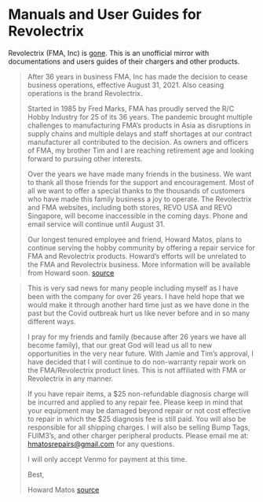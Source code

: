 # Manuals and User Guides for Revolectrix

Revolectrix (FMA, Inc) is [gone](https://www.rcgroups.com/forums/showpost.php?p=47671219&postcount=1). This is an unofficial mirror with documentations and users guides of their chargers and other products.

> After 36 years in business FMA, Inc has made the decision to cease business operations, effective August 31, 2021. Also ceasing operations is the brand Revolectrix.
> 
> Started in 1985 by Fred Marks, FMA has proudly served the R/C Hobby Industry for 25 of its 36 years. The pandemic brought multiple challenges to manufacturing FMA’s products in Asia as disruptions in supply chains and multiple delays and staff shortages at our contract manufacturer all contributed to the decision. As owners and officers of FMA, my brother Tim and I are reaching retirement age and looking forward to pursuing other interests.
> 
> Over the years we have made many friends in the business. We want to thank all those friends for the support and encouragement. Most of all we want to offer a special thanks to the thousands of customers who have made this family business a joy to operate. The Revolectrix and FMA websites, including both stores, REVO USA and REVO Singapore, will become inaccessible in the coming days. Phone and email service will continue until August 31.
> 
> Our longest tenured employee and friend, Howard Matos, plans to continue serving the hobby community by offering a repair service for FMA and Revolectrix products. Howard’s efforts will be unrelated to the FMA and Revolectrix business. More information will be available from Howard soon.
[source](https://www.rcgroups.com/forums/showpost.php?p=47671219&postcount=1)

> This is very sad news for many people including myself as I have been with the company for over 26 years. I have held hope that we would make it through another hard time just as we have done in the past but the Covid outbreak hurt us like never before and in so many different ways.
>
> I pray for my friends and family (because after 26 years we have all become family), that our great God will lead us all to new opportunities in the very near future. With Jamie and Tim’s approval, I have decided that I will continue to do non-warranty repair work on the FMA/Revolectrix product lines. This is not affiliated with FMA or Revolectrix in any manner.
>
> If you have repair items, a $25 non-refundable diagnosis charge will be incurred and applied to any repair fee. Please keep in mind that your equipment may be damaged beyond repair or not cost effective to repair in which the $25 diagnosis fee is still paid. You will also be responsible for all shipping charges. I will also be selling Bump Tags, FUIM3’s, and other charger peripheral products. Please email me at: hmatosrepairs@gmail.com for any questions.
>
> I will only accept Venmo for payment at this time. 
>
> Best,
>
> Howard Matos
[source](https://www.rcgroups.com/forums/showpost.php?p=47694205&postcount=42)